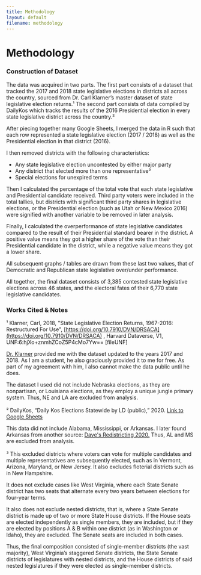 ```yaml
---
title: Methodology
layout: default
filename: methodology
--- 
```


# Methodology
### Construction of Dataset

The data was acquired in two parts. The first part consists of a dataset that tracked the 2017 and 2018 state legislative elections in districts all across the country, sourced from Dr. Carl Klarner’s master dataset of state legislative election returns.¹ The second part consists of data compiled by DailyKos which tracks the results of the 2016 Presidential election in every state legislative district across the country.²

After piecing together many Google Sheets, I merged the data in R such that each row represented a state legislative election (2017 / 2018) as well as the Presidential election in that district (2016). 

I then removed districts with the following characteristics:
- Any state legislative election uncontested by either major party
- Any district that elected more than one representative³ 
- Special elections for unexpired terms 

Then I calculated the percentage of the total vote that each state legislative and Presidential candidate received. Third party voters were included in the total tallies, but districts with significant third party shares in legislative elections, or the Presidential election (such as Utah or New Mexico 2016) were signified with another variable to be removed in later analysis.

Finally, I calculated the overperformance of state legislative candidates compared to the result of their Presidential standard bearer in the district. A positive value means they got a higher share of the vote than their Presidential candidate in the district, while a negative value means they got a lower share. 

All subsequent graphs / tables are drawn from these last two values, that of Democratic and Republican state legislative over/under performance. 

All together, the final dataset consists of 3,385 contested state legislative elections across 46 states, and the electoral fates of their 6,770 state legislative candidates.

### Works Cited & Notes

¹ Klarner, Carl, 2018, "State Legislative Election Returns, 1967-2016: Restructured For Use", [https://doi.org/10.7910/DVN/DRSACA](https://doi.org/10.7910/DVN/DRSACA) , Harvard Dataverse, V1, UNF:6:hjXo+znmhZCoZ5P4cMo7Yw== [fileUNF]

[Dr. Klarner](https://www.klarnerpolitics.org/) provided me with the dataset updated to the years 2017 and 2018. As I am a student, he also graciously provided it to me for free. As part of my agreement with him, I also cannot make the data public until he does.

The dataset I used did not include Nebraska elections, as they are nonpartisan, or Louisiana elections, as they employ a unique jungle primary system. Thus, NE and LA are excluded from analysis. 
<br/><br/>
² DailyKos, “Daily Kos Elections Statewide by LD (public),” 2020.
[Link to Google Sheets](https://docs.google.com/spreadsheets/d/1YZRfFiCDBEYB7M18fDGLH8IrmyMQGdQKqpOu9lLvmdo/)

This data did not include Alabama, Mississippi, or Arkansas. I later found Arkansas from another source: [Dave's Redistricting 2020.](https://davesredistricting.org/) Thus, AL and MS are excluded from analysis.
<br/><br/>
³ This excluded districts where voters can vote for multiple candidates and multiple representatives are subsequently elected, such as in Vermont, Arizona, Maryland, or New Jersey. It also excludes floterial districts such as in New Hampshire. 

It does not exclude cases like West Virginia, where each State Senate district has two seats that alternate every two years between elections for four-year terms. 

It also does not exclude nested districts, that is, where a State Senate district is made up of two or more State House districts. If the House seats are elected independently as single members, they are included, but if they are elected by positions A & B within one district (as in Washington or Idaho), they are excluded. The Senate seats are included in both cases.

Thus, the final composition consisted of single-member districts (the vast majority), West Virginia’s staggered Senate districts, the State Senate districts of legislatures with nested districts, and the House districts of said nested legislatures if they were elected as single-member districts. 


